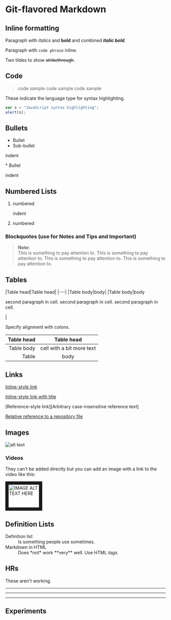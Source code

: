 # Git-flavored Markdown

## Inline formatting

Paragraph with *italics* and **bold** and combined **_italic bold_**.

Paragraph with `code phrase` inline.

Two tildes to show ~~strikethrough~~.

## Code

>code sample
>    code sample
>code sample

These indicate the language type for syntax highlighting.

```javascript
var s = "JavaScript syntax highlighting";
alert(s);
```

## Bullets
* Bullet
 * Sub-bullet
 <p>indent</p>
* Bullet<p>indent</p>


## Numbered Lists

1. numbered<p>indent</p>
2. numbered

### Blockquotes (use for Notes and Tips and Important)

> **Note:** <br/> This is something to pay attention to. This is something to pay attention to. This is something to pay attention to. This is something to pay attention to.

## Tables

|Table head|Table head|
|---|
|Table body|body|
|Table body|body<p>second paragraph in cell. second paragraph in cell. second paragraph in cell.</p>|

Specify alignment with colons.

|Table head|Table head|
|---:|:---:|
|Table body|cell with a bit more text|
|Table |body|

## Links

[Inline-style link](https://www.google.com)

[Inline-style link with title](https://www.google.com "Google's Homepage")

[Reference-style link][Arbitrary case-insensitive reference text]

[Relative reference to a repository file](../blob/master/LICENSE)

## Images

![alt text](https://nnn.com/logo.png "Logo Title Text 1")

### Videos

They can't be added directly but you can add an image with a link to the video like this:

<a href="http://www.youtube.com/watch?feature=player_embedded&v=YOUTUBE_VIDEO_ID_HERE
" target="_blank"><img src="http://img.youtube.com/vi/YOUTUBE_VIDEO_ID_HERE/0.jpg"
alt="IMAGE ALT TEXT HERE" width="96" height="72" border="10" /></a>

## Definition Lists

<dl>
  <dt>Definition list</dt>
  <dd>Is something people use sometimes.</dd>

  <dt>Markdown in HTML</dt>
  <dd>Does *not* work **very** well. Use HTML <em>tags</em>.</dd>
</dl>

## HRs
These aren't working.
***

---

___

## Experiments
